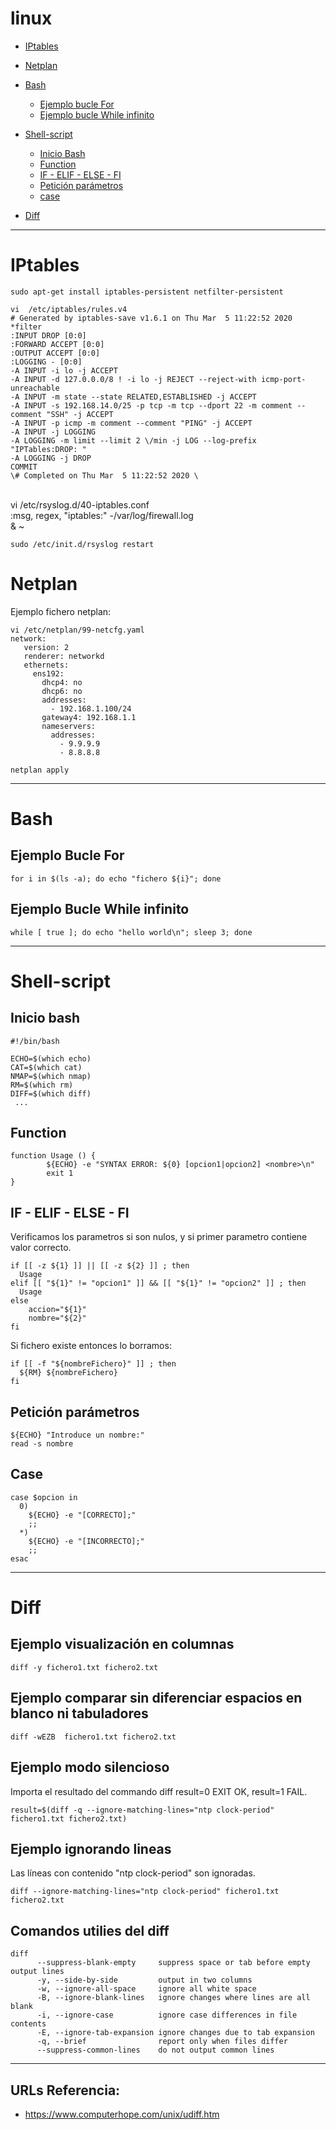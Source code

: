 # linux

- [IPtables](#iptables)

- [Netplan](#netplan)

- [Bash](#bash)
  - [Ejemplo bucle For](#ejemplo-bucle-for)
  - [Ejemplo bucle While infinito](#ejemplo-bucle-while-infinito)  
  
- [Shell-script](#shell-script)
  - [Inicio Bash](#inicio-bash)
  - [Function](#function)
  - [IF - ELIF - ELSE - FI ](#if---elif---else---fi)
  - [Petición parámetros](#petición-parámetros)
  - [case](#case)  
  
- [Diff](#diff)

***

# IPtables

    sudo apt-get install iptables-persistent netfilter-persistent

    vi  /etc/iptables/rules.v4 
    # Generated by iptables-save v1.6.1 on Thu Mar  5 11:22:52 2020
    *filter
    :INPUT DROP [0:0]
    :FORWARD ACCEPT [0:0]
    :OUTPUT ACCEPT [0:0]
    :LOGGING - [0:0]
    -A INPUT -i lo -j ACCEPT
    -A INPUT -d 127.0.0.0/8 ! -i lo -j REJECT --reject-with icmp-port-unreachable
    -A INPUT -m state --state RELATED,ESTABLISHED -j ACCEPT
    -A INPUT -s 192.168.14.0/25 -p tcp -m tcp --dport 22 -m comment --comment "SSH" -j ACCEPT
    -A INPUT -p icmp -m comment --comment "PING" -j ACCEPT
    -A INPUT -j LOGGING
    -A LOGGING -m limit --limit 2 \/min -j LOG --log-prefix "IPTables:DROP: "
    -A LOGGING -j DROP
    COMMIT
    \# Completed on Thu Mar  5 11:22:52 2020 \
     
    vi \/etc\/rsyslog.d\/40-iptables.conf    
    :msg, regex, "iptables:" -\/var\/log\/firewall.log    
    \& \~
    
    sudo /etc/init.d/rsyslog restart

# Netplan

Ejemplo fichero netplan:

    vi /etc/netplan/99-netcfg.yaml 
    network:
       version: 2
       renderer: networkd
       ethernets:
         ens192:
           dhcp4: no
           dhcp6: no
           addresses:
             - 192.168.1.100/24
           gateway4: 192.168.1.1
           nameservers:
             addresses:
               - 9.9.9.9
               - 8.8.8.8 
          
    netplan apply

***

# Bash

## Ejemplo Bucle For
    for i in $(ls -a); do echo "fichero ${i}"; done

## Ejemplo Bucle While infinito
    while [ true ]; do echo "hello world\n"; sleep 3; done

***

# Shell-script

## Inicio bash

    #!/bin/bash
    
    ECHO=$(which echo)
    CAT=$(which cat)
    NMAP=$(which nmap)
    RM=$(which rm)
    DIFF=$(which diff)
     ...

## Function

    function Usage () {
            ${ECHO} -e "SYNTAX ERROR: ${0} [opcion1|opcion2] <nombre>\n"
            exit 1
    }
  
## IF - ELIF - ELSE - FI

Verificamos los parametros si son nulos, y si primer parametro contiene valor correcto.

    if [[ -z ${1} ]] || [[ -z ${2} ]] ; then
      Usage
    elif [[ "${1}" != "opcion1" ]] && [[ "${1}" != "opcion2" ]] ; then
      Usage
    else
    	accion="${1}"
    	nombre="${2}"
    fi

Si fichero existe entonces lo borramos:

    if [[ -f "${nombreFichero}" ]] ; then
      ${RM} ${nombreFichero}
    fi


## Petición parámetros

    ${ECHO} "Introduce un nombre:"
    read -s nombre

## Case 

    case $opcion in
      0)
        ${ECHO} -e "[CORRECTO];"
        ;;
      *)
        ${ECHO} -e "[INCORRECTO];"
        ;;
    esac

***
# Diff

## Ejemplo visualización en columnas

    diff -y fichero1.txt fichero2.txt

## Ejemplo comparar sin diferenciar espacios en blanco ni tabuladores

    diff -wEZB  fichero1.txt fichero2.txt

## Ejemplo modo silencioso

Importa el resultado del commando diff result=0 EXIT OK, result=1 FAIL.

    result=$(diff -q --ignore-matching-lines="ntp clock-period" fichero1.txt fichero2.txt)

## Ejemplo ignorando lineas

Las líneas con contenido "ntp clock-period" son ignoradas.

    diff --ignore-matching-lines="ntp clock-period" fichero1.txt fichero2.txt

## Comandos utilies del diff 

    diff 
          --suppress-blank-empty     suppress space or tab before empty output lines
          -y, --side-by-side         output in two columns
          -w, --ignore-all-space     ignore all white space
          -B, --ignore-blank-lines   ignore changes where lines are all blank
          -i, --ignore-case          ignore case differences in file contents
          -E, --ignore-tab-expansion ignore changes due to tab expansion
          -q, --brief                report only when files differ
          --suppress-common-lines    do not output common lines

***

## URLs Referencia:

- <https://www.computerhope.com/unix/udiff.htm>
